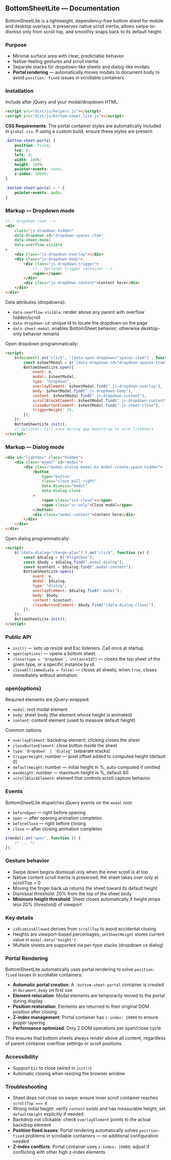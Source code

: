 ## BottomSheetLite — Documentation

BottomSheetLite is a lightweight, dependency-free bottom sheet for mobile and desktop overlays. It preserves native scroll inertia, allows swipe-to-dismiss only from scroll top, and smoothly snaps back to its default height.

### Purpose

- Minimal surface area with clear, predictable behavior
- Native-feeling gestures and scroll inertia
- Separate stacks for dropdown-like sheets and dialog-like modals
- **Portal rendering** — automatically moves modals to document body to avoid `position: fixed` issues in scrollable containers

### Installation

Include after jQuery and your modal/dropdown HTML:

```html
<script src="dist/js/helpers.js"></script>
<script src="dist/js/bottom-sheet.lite.js"></script>
```

**CSS Requirements**: The portal container styles are automatically included in `global.css`. If using a custom build, ensure these styles are present:

```css
.bottom-sheet-portal {
	position: fixed;
	top: 0;
	left: 0;
	width: 100%;
	height: 100%;
	pointer-events: none;
	z-index: 10000;
}

.bottom-sheet-portal > * {
	pointer-events: auto;
}
```

### Markup — Dropdown mode

```html
<!-- Dropdown root -->
<div
	class="js-dropdown hidden"
	data-dropdown-id="dropdown-spaces-item"
	data-sheet-modal
	data-overflow-visible
>
	<div class="js-dropdown-overlay"></div>
	<div class="js-dropdown-body">
		<div class="js-dropdown-trigger">
			<!-- Optional trigger container -->
			<span></span>
		</div>
		<div class="js-dropdown-content">Content here</div>
	</div>
</div>
```

Data attributes (dropdowns):

- `data-overflow-visible`: render above any parent with overflow hidden/scroll
- `data-dropdown-id`: unique id to locate the dropdown on the page
- `data-sheet-modal`: enables BottomSheet behavior; otherwise desktop-only behavior remains

Open dropdown programmatically:

```html
<script>
	$(document).on("click", '[data-open-dropdown="spaces-item"]', function (e) {
		const $sheetModal = $('[data-dropdown-id="dropdown-spaces-item"]');
		BottomSheetLite.open({
			event: e,
			modal: $sheetModal,
			type: "dropdown",
			overlayElement: $sheetModal.find(".js-dropdown-overlay"),
			body: $sheetModal.find(".js-dropdown-body"),
			content: $sheetModal.find(".js-dropdown-content"),
			scrollBlockElement: $sheetModal.find(".js-dropdown-content"),
			closeButtonElement: $sheetModal.find(".js-sheet-close"),
			triggerHeight: 25,
		});
	});
	BottomSheetLite.init();
	// Optional: call once during app bootstrap to wire listeners
</script>
```

### Markup — Dialog mode

```html
<div id="lightbox" class="hidden">
	<div class="modal" id="modal">
		<div class="modal-dialog modal-bs modal-create-space hidden">
			<button
				type="button"
				class="close pull-right"
				data-dismiss="modal"
				data-dialog-close
			>
				<span class="icn-close"></span>
				<span class="sr-only">Close modal</span>
			</button>
			<div class="modal-content">Content here</div>
		</div>
	</div>
</div>
```

Open dialog programmatically:

```html
<script>
	$('[data-dialog="change-plan"]').on("click", function (e) {
		const $dialog = $("#lightbox");
		const $body = $dialog.find(".modal-dialog");
		const $content = $dialog.find(".modal-content");
		BottomSheetLite.open({
			event: e,
			modal: $dialog,
			type: "dialog",
			overlayElement: $dialog.find(".modal"),
			body: $body,
			content: $content,
			closeButtonElement: $body.find("[data-dialog-close]"),
		});
	});
	BottomSheetLite.init();
</script>
```

### Public API

- `init()` — sets up resize and Esc listeners. Call once at startup.
- `open(options)` — opens a bottom sheet.
- `close(type = 'dropdown', instanceId?)` — closes the top sheet of the given type, or a specific instance by id.
- `closeAll(immediate = false)` — closes all sheets; when `true`, closes immediately without animation.

### open(options)

Required elements are jQuery-wrapped:

- `modal`: root modal element
- `body`: sheet body (the element whose height is animated)
- `content`: content element (used to measure default height)

Common options:

- `overlayElement`: backdrop element; clicking closes the sheet
- `closeButtonElement`: close button inside the sheet
- `type`: `'dropdown' | 'dialog'` (separate stacks)
- `triggerHeight`: number — pixel offset added to computed height (default 0)
- `defaultHeight`: number — initial height in %, auto-computed if omitted
- `maxHeight`: number — maximum height in %, default 80
- `scrollBlockElement`: element that controls scroll capture behavior

### Events

BottomSheetLite dispatches jQuery events on the `modal` root:

- `beforeOpen` — right before opening
- `open` — after opening animation completes
- `beforeClose` — right before closing
- `close` — after closing animation completes

```js
$(modal).on("open", function () {
	/* ... */
});
```

### Gesture behavior

- Swipe down begins dismissal only when the inner scroll is at top
- Native content scroll inertia is preserved; the sheet takes over only at scrollTop = 0
- Moving the finger back up returns the sheet toward its default height
- Dismissal threshold: 20% from the top of the sheet body
- **Minimum height threshold**: Sheet closes automatically if height drops less 20% (threshold) of viewport

### Key details

- `isDismissAllowed` derives from `scrollTop` to avoid accidental closing
- Heights are viewport-based percentages; `setSheetHeight` stores current value in `modal.data('height')`
- Multiple sheets are supported via per-type stacks (dropdown vs dialog)

### Portal Rendering

BottomSheetLite automatically uses portal rendering to solve `position: fixed` issues in scrollable containers:

- **Automatic portal creation**: A `.bottom-sheet-portal` container is created in `document.body` on first use
- **Element relocation**: Modal elements are temporarily moved to the portal during display
- **Position restoration**: Elements are returned to their original DOM position after closing
- **Z-index management**: Portal container has `z-index: 10000` to ensure proper layering
- **Performance optimized**: Only 2 DOM operations per open/close cycle

This ensures that bottom sheets always render above all content, regardless of parent container overflow settings or scroll positions.

### Accessibility

- Support `Esc` to close (wired in `init()`)
- Automatic closing when resizing the browser window

### Troubleshooting

- Sheet does not close on swipe: ensure inner scroll container reaches `scrollTop === 0`
- Wrong initial height: verify `content` exists and has measurable height; set `defaultHeight` explicitly if needed
- Backdrop not clickable: check `overlayElement` points to the actual backdrop element
- **Position fixed issues**: Portal rendering automatically solves `position: fixed` problems in scrollable containers — no additional configuration needed
- **Z-index conflicts**: Portal container uses `z-index: 10000`; adjust if conflicting with other high z-index elements
